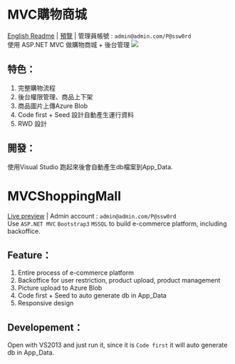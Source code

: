 # MVC購物商城
[English Readme](#english-readme) | [預覽](http://wecarestore.azurewebsites.net/) | 管理員帳號 : `admin@admin.com/P@ssw0rd`  
使用 ASP.NET MVC 做購物商城 + 後台管理
![](https://asing1001.github.io/portfolio/index/wecare-store.jpg)
## 特色：
1. 完整購物流程
2. 後台權限管理、商品上下架
3. 商品圖片上傳Azure Blob
4. Code first + Seed 設計自動產生運行資料
5. RWD 設計

## 開發：
使用Visual Studio 跑起來後會自動產生db檔案到App_Data.

# <a name="english-readme"></a> MVCShoppingMall 
[Live preview](http://wecarestore.azurewebsites.net/) | Admin account : `admin@admin.com/P@ssw0rd`  
Use `ASP.NET MVC` `Bootstrap3` `MSSQL` to build e-commerce platform, including backoffice.


## Feature：
1. Entire process of e-commerce platform
2. Backoffice for user restriction, product upload, product management
3. Picture upload to Azure Blob
4. Code first + Seed to auto generate db in App_Data
5. Responsive design


## Developement：
Open with VS2013 and just run it, since it is `Code first` it will auto generate db in App_Data. 



